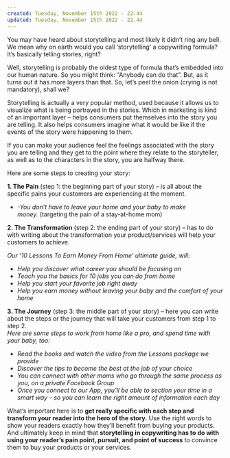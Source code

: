 ```yaml
---
created: Tuesday, November 15th 2022 - 22.44
updated: Tuesday, November 15th 2022 - 22.44
---
```

You may have heard about storytelling and most likely it didn’t ring any bell. We mean why on earth would you call ‘storytelling’ a copywriting formula? It’s basically telling stories, right?

Well, storytelling is probably the oldest type of formula that’s embedded into our human nature. So you might think: “Anybody can do that”. But, as it turns out it has more layers than that. So, let’s peel the onion (crying is not mandatory), shall we?

Storytelling is actually a very popular method, used because it allows us to visualize what is being portrayed in the stories. Which in marketing is kind of an important layer – helps consumers put themselves into the story you are telling. It also helps consumers imagine what it would be like if the events of the story were happening to them.

If you can make your audience feel the feelings associated with the story you are telling and they get to the point where they relate to the storyteller, as well as to the characters in the story, you are halfway there.

Here are some steps to creating your story:

**1. The Pain** (step 1: the beginning part of your story) – is all about the specific pains your customers are experiencing at the moment.

-   _-You don’t have to leave your home and your baby to make money._ (targeting the pain of a stay-at-home mom)

**2. The Transformation** (step 2: the ending part of your story) – has to do with writing about the transformation your product/services will help your customers to achieve.

_Our ‘10 Lessons To Earn Money From Home’ ultimate guide, will:_

-   _Help you discover what career you should be focusing on_
-   _Teach you the basics for 10 jobs you can do from home_
-   _Help you start your favorite job right away_
-   _Help you earn money without leaving your baby and the comfort of your home_

**3. The Journey** (step 3: the middle part of your story) – here you can write about the steps or the journey that will take your customers from step 1 to step 2.  
_Here are some steps to work from home like a pro, and spend time with your baby, too:_

-   _Read the books and watch the video from the Lessons package we provide_
-   _Discover the tips to become the best at the job of your choice_
-   _You can connect with other moms who go through the same process as you, on a private Facebook Group_
-   _Once you connect to our App, you’ll be able to section your time in a smart way – so you can learn the right amount of information each day_

What’s important here is to **get really specific with each step and transform your reader into the hero of the story.** Use the right words to show your readers exactly how they’ll benefit from buying your products. And ultimately keep in mind that **storytelling in copywriting has to do with using your reader’s pain point, pursuit, and point of success** to convince them to buy your products or your services.